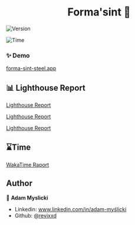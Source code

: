 <h1 align="center">Forma'sint 🎉</h1>
<div>
  <p>
  <img alt="Version" src="https://img.shields.io/badge/version-1.0.0-blue.svg?cacheSeconds=2592000" />
  </p>
  <p>
    <img alt="Time" src="https://wakatime.com/badge/user/95d53339-5d86-4eb8-ad8f-27fb3d2c599d/project/3ce54587-7b9a-428d-9582-bda47a3a1891.svg" />
  </p>
</div>

### ✨ Demo

[forma-sint-steel.app](https://forma-sint-steel.vercel.app)

## 📊 Lighthouse Report

[Lighthouse Report](https://revixxd.github.io/formaSint/lighthouse-report/forma_sint_steel_vercel_app--2025_06_11_08_48_26.report.html)

[Lighthouse Report](https://revixxd.github.io/formaSint/lighthouse-report/forma_sint_steel_vercel_app--2025_06_11_08_45_04.report.html)

[Lighthouse Report](./lighthouse-report/forma_sint_steel_vercel_app--2025_06_11_08_32_48.report.html)

## ⌛Time

[WakaTime Raport](https://wakatime.com/@Revixxd/projects/zjfynnulti?start=2025-06-04&end=2025-06-10)

## Author

👤 **Adam Myslicki**

* Linkedin: www.linkedin.com/in/adam-myślicki
* Github: [@revixxd](https://github.com/revixxd)
